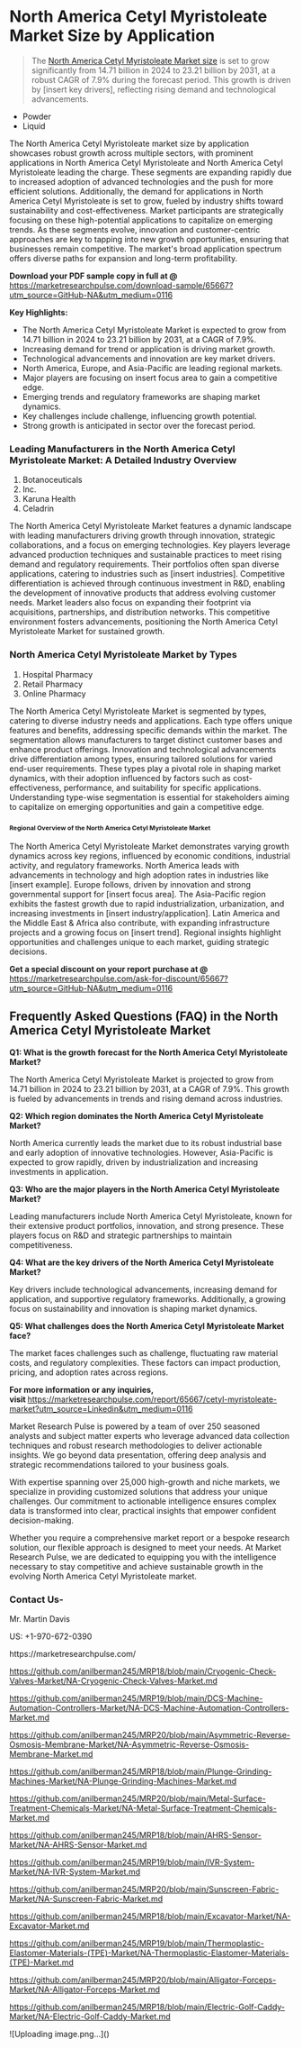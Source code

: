 <h1>North America Cetyl Myristoleate Market&nbsp;Size by Application</h1><blockquote><p>The <a href="https://marketresearchpulse.com/download-sample/65667?utm_source=GitHub-NA&amp;utm_medium=0116">North America Cetyl Myristoleate Market size</a> is set to grow significantly from 14.71 billion in 2024 to 23.21 billion by 2031, at a robust CAGR of 7.9% during the forecast period. This growth is driven by [insert key drivers], reflecting rising demand and technological advancements.</p></blockquote><ul><li>Powder<li> Liquid</li></ul><p>The North America Cetyl Myristoleate market size by application showcases robust growth across multiple sectors, with prominent applications in North America Cetyl Myristoleate and North America Cetyl Myristoleate leading the charge. These segments are expanding rapidly due to increased adoption of advanced technologies and the push for more efficient solutions. Additionally, the demand for applications in North America Cetyl Myristoleate is set to grow, fueled by industry shifts toward sustainability and cost-effectiveness. Market participants are strategically focusing on these high-potential applications to capitalize on emerging trends. As these segments evolve, innovation and customer-centric approaches are key to tapping into new growth opportunities, ensuring that businesses remain competitive. The market's broad application spectrum offers diverse paths for expansion and long-term profitability.</p><p><strong>Download your PDF sample copy in full at @ </strong><a href="https://marketresearchpulse.com/download-sample/65667?utm_source=GitHub-NA&amp;utm_medium=0116">https://marketresearchpulse.com/download-sample/65667?utm_source=GitHub-NA&amp;utm_medium=0116</a></p><p><strong>Key Highlights: </strong></p><ul><li>The North America Cetyl Myristoleate Market is expected to grow from 14.71 billion in 2024 to 23.21 billion by 2031, at a CAGR of 7.9%.</li><li>Increasing demand for trend or application is driving market growth.</li><li>Technological advancements and innovation are key market drivers.</li><li>North America, Europe, and Asia-Pacific are leading regional markets.</li><li>Major players are focusing on insert focus area to gain a competitive edge.</li><li>Emerging trends and regulatory frameworks are shaping market dynamics.</li><li>Key challenges include challenge, influencing growth potential.</li><li>Strong growth is anticipated in sector over the forecast period.</li></ul><h3>Leading Manufacturers in the North America Cetyl Myristoleate Market: A Detailed Industry Overview</h3><ol><li>Botanoceuticals</li><li>Inc.</li><li>Karuna Health</li><li>Celadrin</li></ol><div class="flex max-w-full flex-col flex-grow"><div class="min-h-8 text-message flex w-full flex-col items-end gap-2 whitespace-normal break-words [.text-message+&amp;]:mt-5" dir="auto" data-message-author-role="assistant" data-message-id="fd8432e4-4910-450d-b182-61b7bfb0a01f" data-message-model-slug="gpt-4o"><div class="flex w-full flex-col gap-1 empty:hidden first:pt-[3px]"><div class="markdown prose w-full break-words dark:prose-invert light"><p>The North America Cetyl Myristoleate Market features a dynamic landscape with leading manufacturers driving growth through innovation, strategic collaborations, and a focus on emerging technologies. Key players leverage advanced production techniques and sustainable practices to meet rising demand and regulatory requirements. Their portfolios often span diverse applications, catering to industries such as [insert industries]. Competitive differentiation is achieved through continuous investment in R&amp;D, enabling the development of innovative products that address evolving customer needs. Market leaders also focus on expanding their footprint via acquisitions, partnerships, and distribution networks. This competitive environment fosters advancements, positioning the North America Cetyl Myristoleate Market for sustained growth.</p></div></div></div></div><h3>North America Cetyl Myristoleate Market by Types</h3><ol><li>Hospital Pharmacy<li> Retail Pharmacy<li> Online Pharmacy</li></ol><div class="flex max-w-full flex-col flex-grow"><div class="min-h-8 text-message flex w-full flex-col items-end gap-2 whitespace-normal break-words [.text-message+&amp;]:mt-5" dir="auto" data-message-author-role="assistant" data-message-id="084470be-0bb7-4664-bddf-5156b4f41249" data-message-model-slug="gpt-4o-mini"><div class="flex w-full flex-col gap-1 empty:hidden first:pt-[3px]"><div class="markdown prose w-full break-words dark:prose-invert light"><p>The North America Cetyl Myristoleate Market is segmented by types, catering to diverse industry needs and applications. Each type offers unique features and benefits, addressing specific demands within the market. The segmentation allows manufacturers to target distinct customer bases and enhance product offerings. Innovation and technological advancements drive differentiation among types, ensuring tailored solutions for varied end-user requirements. These types play a pivotal role in shaping market dynamics, with their adoption influenced by factors such as cost-effectiveness, performance, and suitability for specific applications. Understanding type-wise segmentation is essential for stakeholders aiming to capitalize on emerging opportunities and gain a competitive edge.</p></div></div></div></div><h3><span style="font-size: 11px;">Regional Overview of the North America Cetyl Myristoleate Market</span></h3><div class="flex max-w-full flex-col flex-grow"><div class="min-h-8 text-message flex w-full flex-col items-end gap-2 whitespace-normal break-words [.text-message+&amp;]:mt-5" dir="auto" data-message-author-role="assistant" data-message-id="e9038762-ce64-4e30-91c9-9bd413514231" data-message-model-slug="gpt-4o-mini"><div class="flex w-full flex-col gap-1 empty:hidden first:pt-[3px]"><div class="markdown prose w-full break-words dark:prose-invert light"><p>The North America Cetyl Myristoleate Market demonstrates varying growth dynamics across key regions, influenced by economic conditions, industrial activity, and regulatory frameworks. North America leads with advancements in technology and high adoption rates in industries like [insert example]. Europe follows, driven by innovation and strong governmental support for [insert focus area]. The Asia-Pacific region exhibits the fastest growth due to rapid industrialization, urbanization, and increasing investments in [insert industry/application]. Latin America and the Middle East &amp; Africa also contribute, with expanding infrastructure projects and a growing focus on [insert trend]. Regional insights highlight opportunities and challenges unique to each market, guiding strategic decisions.</p></div></div></div></div><p><strong>Get a special discount on your report purchase at @ </strong><a href="https://marketresearchpulse.com/ask-for-discount/65667?utm_source=GitHub-NA&amp;utm_medium=0116">https://marketresearchpulse.com/ask-for-discount/65667?utm_source=GitHub-NA&amp;utm_medium=0116</a></p><h2>Frequently Asked Questions (FAQ) in the North America Cetyl Myristoleate Market</h2><p><strong>Q1: What is the growth forecast for the North America Cetyl Myristoleate Market?</strong></p><p>The North America Cetyl Myristoleate Market is projected to grow from 14.71 billion in 2024 to 23.21 billion by 2031, at a CAGR of 7.9%. This growth is fueled by advancements in trends and rising demand across industries.</p><p><strong>Q2: Which region dominates the North America Cetyl Myristoleate Market?</strong></p><p>North America currently leads the market due to its robust industrial base and early adoption of innovative technologies. However, Asia-Pacific is expected to grow rapidly, driven by industrialization and increasing investments in application.</p><p><strong>Q3: Who are the major players in the North America Cetyl Myristoleate Market?</strong></p><p>Leading manufacturers include North America Cetyl Myristoleate, known for their extensive product portfolios, innovation, and strong presence. These players focus on R&amp;D and strategic partnerships to maintain competitiveness.</p><p><strong>Q4: What are the key drivers of the North America Cetyl Myristoleate Market?</strong></p><p>Key drivers include technological advancements, increasing demand for application, and supportive regulatory frameworks. Additionally, a growing focus on sustainability and innovation is shaping market dynamics.</p><p><strong>Q5: What challenges does the North America Cetyl Myristoleate Market face?</strong></p><p>The market faces challenges such as challenge, fluctuating raw material costs, and regulatory complexities. These factors can impact production, pricing, and adoption rates across regions.</p><p><strong>For more information or any inquiries, visit&nbsp;</strong><a href="https://marketresearchpulse.com/report/65667/cetyl-myristoleate-market?utm_source=Linkedin&utm_medium=0116">https://marketresearchpulse.com/report/65667/cetyl-myristoleate-market?utm_source=Linkedin&utm_medium=0116</a></p><p>Market Research Pulse is powered by a team of over 250 seasoned analysts and subject matter experts who leverage advanced data collection techniques and robust research methodologies to deliver actionable insights. We go beyond data presentation, offering deep analysis and strategic recommendations tailored to your business goals.</p><p>With expertise spanning over 25,000 high-growth and niche markets, we specialize in providing customized solutions that address your unique challenges. Our commitment to actionable intelligence ensures complex data is transformed into clear, practical insights that empower confident decision-making.</p><p>Whether you require a comprehensive market report or a bespoke research solution, our flexible approach is designed to meet your needs. At Market Research Pulse, we are dedicated to equipping you with the intelligence necessary to stay competitive and achieve sustainable growth in the evolving North America Cetyl Myristoleate market.</p><h3><strong>Contact Us-</strong></h3><p>Mr. Martin Davis</p><p>US: +1-970-672-0390</p><p>https://marketresearchpulse.com/</p><p><a href="https://github.com/anilberman245/MRP18/blob/main/Cryogenic-Check-Valves-Market/NA-Cryogenic-Check-Valves-Market.md">https://github.com/anilberman245/MRP18/blob/main/Cryogenic-Check-Valves-Market/NA-Cryogenic-Check-Valves-Market.md</a></p><p><a href="https://github.com/anilberman245/MRP19/blob/main/DCS-Machine-Automation-Controllers-Market/NA-DCS-Machine-Automation-Controllers-Market.md">https://github.com/anilberman245/MRP19/blob/main/DCS-Machine-Automation-Controllers-Market/NA-DCS-Machine-Automation-Controllers-Market.md</a></p><p><a href="https://github.com/anilberman245/MRP20/blob/main/Asymmetric-Reverse-Osmosis-Membrane-Market/NA-Asymmetric-Reverse-Osmosis-Membrane-Market.md">https://github.com/anilberman245/MRP20/blob/main/Asymmetric-Reverse-Osmosis-Membrane-Market/NA-Asymmetric-Reverse-Osmosis-Membrane-Market.md</a></p><p><a href="https://github.com/anilberman245/MRP18/blob/main/Plunge-Grinding-Machines-Market/NA-Plunge-Grinding-Machines-Market.md">https://github.com/anilberman245/MRP18/blob/main/Plunge-Grinding-Machines-Market/NA-Plunge-Grinding-Machines-Market.md</a></p><p><a href="https://github.com/anilberman245/MRP20/blob/main/Metal-Surface-Treatment-Chemicals-Market/NA-Metal-Surface-Treatment-Chemicals-Market.md">https://github.com/anilberman245/MRP20/blob/main/Metal-Surface-Treatment-Chemicals-Market/NA-Metal-Surface-Treatment-Chemicals-Market.md</a></p><p><a href="https://github.com/anilberman245/MRP18/blob/main/AHRS-Sensor-Market/NA-AHRS-Sensor-Market.md">https://github.com/anilberman245/MRP18/blob/main/AHRS-Sensor-Market/NA-AHRS-Sensor-Market.md</a></p><p><a href="https://github.com/anilberman245/MRP19/blob/main/IVR-System-Market/NA-IVR-System-Market.md">https://github.com/anilberman245/MRP19/blob/main/IVR-System-Market/NA-IVR-System-Market.md</a></p><p><a href="https://github.com/anilberman245/MRP20/blob/main/Sunscreen-Fabric-Market/NA-Sunscreen-Fabric-Market.md">https://github.com/anilberman245/MRP20/blob/main/Sunscreen-Fabric-Market/NA-Sunscreen-Fabric-Market.md</a></p><p><a href="https://github.com/anilberman245/MRP18/blob/main/Excavator-Market/NA-Excavator-Market.md">https://github.com/anilberman245/MRP18/blob/main/Excavator-Market/NA-Excavator-Market.md</a></p><p><a href="https://github.com/anilberman245/MRP19/blob/main/Thermoplastic-Elastomer-Materials-(TPE)-Market/NA-Thermoplastic-Elastomer-Materials-(TPE)-Market.md">https://github.com/anilberman245/MRP19/blob/main/Thermoplastic-Elastomer-Materials-(TPE)-Market/NA-Thermoplastic-Elastomer-Materials-(TPE)-Market.md</a></p><p><a href="https://github.com/anilberman245/MRP20/blob/main/Alligator-Forceps-Market/NA-Alligator-Forceps-Market.md">https://github.com/anilberman245/MRP20/blob/main/Alligator-Forceps-Market/NA-Alligator-Forceps-Market.md</a></p><p><a href="https://github.com/anilberman245/MRP18/blob/main/Electric-Golf-Caddy-Market/NA-Electric-Golf-Caddy-Market.md">https://github.com/anilberman245/MRP18/blob/main/Electric-Golf-Caddy-Market/NA-Electric-Golf-Caddy-Market.md</a></p>
![Uploading image.png…]()
